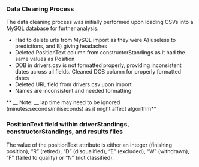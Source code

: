 ### Data Cleaning Process
The data cleaning process was initially performed upon loading CSVs into a MySQL database for further analysis.

* Had to delete urls from MySQL import as they were A) useless to predictions, and B) giving headaches
* Deleted PositionText column from constructorStandings as it had the same values as Position
* DOB in drivers.csv is not formatted properly, providing inconsistent dates across all fields. Cleaned DOB column for properly formatted dates
* Deleted URL field from drivers.csv upon import
* Names are inconsistent and needed formatting

** __ Note: __ lap time may need to be ignored (minutes:seconds/miliseconds) as it might affect algorithm**

### PositionText field within driverStandings, constructorStandings, and results files
The value of the positionText attribute is either an integer (finishing position), “R” (retired), “D” (disqualified), “E” (excluded), “W” (withdrawn), “F” (failed to qualify) or “N” (not classified).
